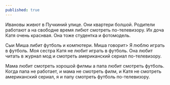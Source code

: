 ```yaml
---
published: true
---
```


Ивановы живют в Пучкиний улице. Они квартери болшой. Рoдители работают а на свободне время либют смотреть по-телевизору.
Их доча Катя очень краснвая. Она тоже студентка и фотомодель.

Сыи Миша либит футболь и компютери.
Миша говорит> Я люблю играть в футболь. Моя сестра Катя не любит играть в футболь. Она любит читать в журнал мод и смотреть американский сериал по-телевизору.

Мама любит смотреть хорошой филмы а папа любит смотреть футболь.
Когда папа не работает, и мама не смотреть филм, и Kатя не смотреть американский сериал, я и папу смотреть футболь по-телевизору.
